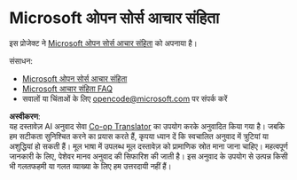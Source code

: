 <!--
CO_OP_TRANSLATOR_METADATA:
{
  "original_hash": "c06b12caf3c901eb3156e3dd5b0aea56",
  "translation_date": "2025-08-23T23:19:08+00:00",
  "source_file": "CODE_OF_CONDUCT.md",
  "language_code": "hi"
}
-->
# Microsoft ओपन सोर्स आचार संहिता

इस प्रोजेक्ट ने [Microsoft ओपन सोर्स आचार संहिता](https://opensource.microsoft.com/codeofconduct/) को अपनाया है।

संसाधन:

- [Microsoft ओपन सोर्स आचार संहिता](https://opensource.microsoft.com/codeofconduct/)
- [Microsoft आचार संहिता FAQ](https://opensource.microsoft.com/codeofconduct/faq/)
- सवालों या चिंताओं के लिए [opencode@microsoft.com](mailto:opencode@microsoft.com) पर संपर्क करें

**अस्वीकरण**:  
यह दस्तावेज़ AI अनुवाद सेवा [Co-op Translator](https://github.com/Azure/co-op-translator) का उपयोग करके अनुवादित किया गया है। जबकि हम सटीकता सुनिश्चित करने का प्रयास करते हैं, कृपया ध्यान दें कि स्वचालित अनुवाद में त्रुटियां या अशुद्धियां हो सकती हैं। मूल भाषा में उपलब्ध मूल दस्तावेज़ को प्रामाणिक स्रोत माना जाना चाहिए। महत्वपूर्ण जानकारी के लिए, पेशेवर मानव अनुवाद की सिफारिश की जाती है। इस अनुवाद के उपयोग से उत्पन्न किसी भी गलतफहमी या गलत व्याख्या के लिए हम उत्तरदायी नहीं हैं।